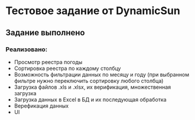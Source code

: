 <h1>Тестовое задание от DynamicSun</h1>
<h2>Задание выполнено</h2>

<h3> Реализовано: </h3>
<ul> 
<li>    Просмотр реестра погоды
<li>    Сортировка реестра по каждому столбцу
<li>    Возможность фильтрации данных по месяцу и году (при выбранном фильтре нужно переключить сортировку любого столбца)
<li>    Загрузка файлов .xls и .xlsx, их верификация, множественная загрузка
<li>    Загрузка данных в Excel в БД и их последующая обработка  
<li>    Верефикация данных
<li>    UI
</ul>


